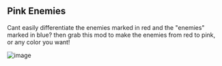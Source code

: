 ## Pink Enemies

Cant easily differentiate the enemies marked in red and the "enemies" marked in blue? then grab this mod to make the enemies from red to pink, or any color you want!
 
   ![image](insertlinkhere)
